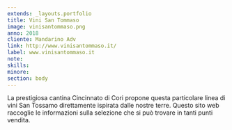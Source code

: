 ```yaml
---
extends: _layouts.portfolio
title: Vini San Tommaso
image: vinisantommaso.png
anno: 2018
cliente: Mandarino Adv
link: http://www.vinisantommaso.it/
label: www.vinisantommaso.it
note: 
skills: 
minore: 
section: body
---
```


La prestigiosa cantina Cincinnato di Cori propone questa particolare linea di vini San Tossamo direttamente ispirata dalle nostre terre. Questo sito web raccoglie le informazioni sulla selezione che si può trovare in tanti punti vendita.